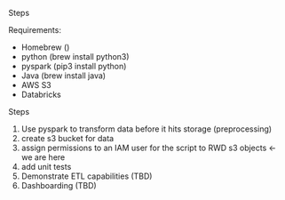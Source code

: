 Steps 


Requirements:
  - Homebrew ()
  - python (brew install python3)
  - pyspark (pip3 install python)
  - Java (brew install java)
  - AWS S3
  - Databricks

Steps 
1. Use pyspark to transform data before it hits storage (preprocessing)
2. create s3 bucket for data
3. assign permissions to an IAM user for the script to RWD s3 objects <- we are here
4. add unit tests
5. Demonstrate ETL capabilities (TBD)
6. Dashboarding (TBD)

